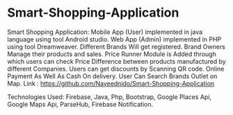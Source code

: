 # Smart-Shopping-Application
Smart Shopping Application:
Mobile App (User) implemented in java language using tool Android studio.
Web App (Admin) implemented in PHP using tool Dreamweaver.
Different Brands Will get registered.
Brand Owners Manage their products and sales.
Price Runner Module is Added through which users can check Price Difference between products manufactured by different Companies.
Users can get discounts by Scanning QR code.
Online Payment As Well As Cash On delivery.
User Can Search Brands Outlet on Map.
Link : https://github.com/Naveednido/Smart-Shopping-Application

Technologies Used:
        Firebase, Java, Php, Bootstrap, Google Places Api, Google Maps Api,            ParseHub, Firebase Notification.
